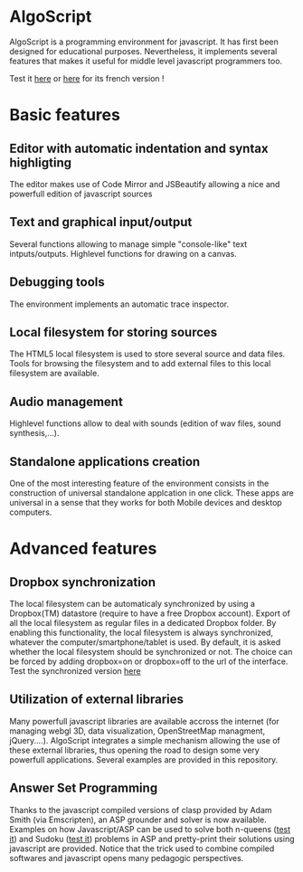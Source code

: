 AlgoScript
==========
AlgoScript is a programming environment for javascript.
It has first been designed for educational purposes. Nevertheless, it implements several features that makes it useful for middle level javascript programmers too.

Test it [here](https://dl.dropboxusercontent.com/u/1961350/AlgoScript-dropbox-int.html?lang=en&dropbox=off "AlgoScript Programming tool") or [here](https://dl.dropboxusercontent.com/u/1961350/AlgoScript-dropbox-int.html&dropbox=off "AlgoScript Programming tool") for its french version !

# Basic features
## Editor with automatic indentation and syntax highligting
The editor makes use of Code Mirror and JSBeautify allowing a nice and powerfull edition of javascript sources

## Text and graphical input/output
Several functions allowing to manage simple "console-like" text intputs/outputs. Highlevel functions for drawing on a canvas.

## Debugging tools
The environment implements an automatic trace inspector.

## Local filesystem for storing sources
The HTML5 local filesystem is used to store several source and data files. Tools for browsing the filesystem and to add external files to this local filesystem are available.

## Audio management
Highlevel functions allow to deal with sounds (edition of wav files, sound synthesis,...).

## Standalone applications creation
One of the most interesting feature of the environment consists in the construction of universal standalone applcation in one click. These apps are universal in a sense that they works for both Mobile devices and desktop computers.

# Advanced features
## Dropbox synchronization
The local filesystem can be automaticaly synchronized by using a Dropbox(TM) datastore (require to have a free Dropbox account). Export of all the local filesystem as regular files in a dedicated Dropbox folder. By enabling this functionality, the local filesystem is always synchronized, whatever the computer/smartphone/tablet is used. By default, it is asked whether the local filesystem should be synchronized or not. The choice can be forced by adding dropbox=on or dropbox=off to the url of the interface. 
Test the synchronized version [here](https://dl.dropboxusercontent.com/u/1961350/AlgoScript-dropbox-int.html?lang=en&dropbox=on "AlgoScript Programming tool")

## Utilization of external libraries
Many powerfull javascript libraries are available accross the internet (for managing webgl 3D, data visualization, OpenStreetMap managment, jQuery....). AlgoScript integrates a simple mechanism allowing the use of these external libraries, thus opening the road to design some very powerfull applications. Several examples are provided in this repository.

## Answer Set Programming
Thanks to the javascript compiled versions of clasp provided by Adam Smith (via Emscripten), an ASP grounder and solver is now available. Examples on how Javascript/ASP can be used to solve both n-queens ([test it](https://dl.dropboxusercontent.com/u/1961350/AlgoScript-dropbox-int.html?load=Play_with_clasp_nqueens.js&dropbox=off&lang=en)) and Sudoku ([test it](https://dl.dropboxusercontent.com/u/1961350/AlgoScript-dropbox-int.html?load=Play_with_clasp_sudoku.js&dropbox=off&lang=en)) problems in ASP and pretty-print their solutions using javascript are provided. Notice that the trick used to combine compiled softwares and javascript opens many pedagogic perspectives. 

